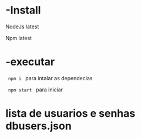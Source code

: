 # -Install 

  NodeJs latest
  
  Npm latest

# -executar

 <code> npm i </code>
     para intalar as dependecias
     
 <code> npm start  </code>
     para iniciar


# lista de usuarios e senhas dbusers.json

